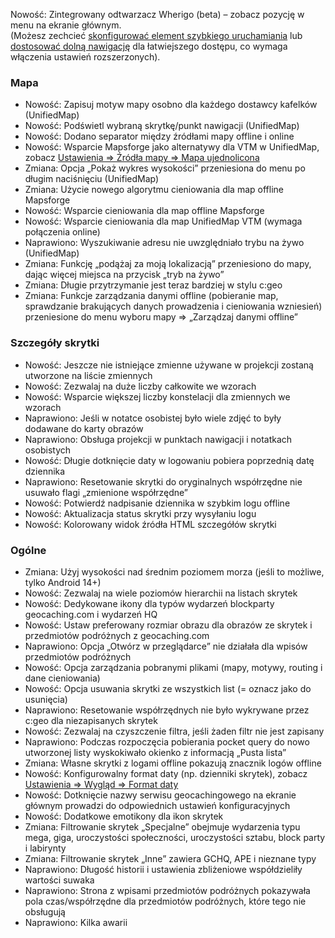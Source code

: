 Nowość: Zintegrowany odtwarzacz Wherigo (beta) – zobacz pozycję w menu na ekranie głównym.<br> (Możesz zechcieć [skonfigurować element szybkiego uruchamiania](cgeo-setting://quicklaunchitems_sorted) lub [dostosować dolną nawigację](cgeo-setting://custombnitem) dla łatwiejszego dostępu, co wymaga włączenia ustawień rozszerzonych).

### Mapa
- Nowość: Zapisuj motyw mapy osobno dla każdego dostawcy kafelków (UnifiedMap)
- Nowość: Podświetl wybraną skrytkę/punkt nawigacji (UnifiedMap)
- Nowość: Dodano separator między źródłami mapy offline i online
- Nowość: Wsparcie Mapsforge jako alternatywy dla VTM w UnifiedMap, zobacz [Ustawienia => Źródła mapy => Mapa ujednolicona](cgeo-setting://useMapsforgeInUnifiedMap)
- Zmiana: Opcja „Pokaż wykres wysokości” przeniesiona do menu po długim naciśnięciu (UnifiedMap)
- Zmiana: Użycie nowego algorytmu cieniowania dla map offline Mapsforge
- Nowość: Wsparcie cieniowania dla map offline Mapsforge
- Nowość: Wsparcie cieniowania dla map UnifiedMap VTM (wymaga połączenia online)
- Naprawiono: Wyszukiwanie adresu nie uwzględniało trybu na żywo (UnifiedMap)
- Zmiana: Funkcję „podążaj za moją lokalizacją” przeniesiono do mapy, dając więcej miejsca na przycisk „tryb na żywo”
- Zmiana: Długie przytrzymanie jest teraz bardziej w stylu c:geo
- Zmiana: Funkcje zarządzania danymi offline (pobieranie map, sprawdzanie brakujących danych prowadzenia i cieniowania wzniesień) przeniesione do menu wyboru mapy => „Zarządzaj danymi offline”

### Szczegóły skrytki
- Nowość: Jeszcze nie istniejące zmienne używane w projekcji zostaną utworzone na liście zmiennych
- Nowość: Zezwalaj na duże liczby całkowite we wzorach
- Nowość: Wsparcie większej liczby konstelacji dla zmiennych we wzorach
- Naprawiono: Jeśli w notatce osobistej było wiele zdjęć to były dodawane do karty obrazów
- Naprawiono: Obsługa projekcji w punktach nawigacji i notatkach osobistych
- Nowość: Długie dotknięcie daty w logowaniu pobiera poprzednią datę dziennika
- Naprawiono: Resetowanie skrytki do oryginalnych współrzędne nie usuwało flagi „zmienione współrzędne”
- Nowość: Potwierdź nadpisanie dziennika w szybkim logu offline
- Nowość: Aktualizacja status skrytki przy wysyłaniu logu
- Nowość: Kolorowany widok źródła HTML szczegółów skrytki

### Ogólne
- Zmiana: Użyj wysokości nad średnim poziomem morza (jeśli to możliwe, tylko Android 14+)
- Nowość: Zezwalaj na wiele poziomów hierarchii na listach skrytek
- Nowość: Dedykowane ikony dla typów wydarzeń blockparty geocaching.com i wydarzeń HQ
- Nowość: Ustaw preferowany rozmiar obrazu dla obrazów ze skrytek i przedmiotów podróżnych z geocaching.com
- Naprawiono: Opcja „Otwórz w przeglądarce” nie działała dla wpisów przedmiotów podróżnych
- Nowość: Opcja zarządzania pobranymi plikami (mapy, motywy, routing i dane cieniowania)
- Nowość: Opcja usuwania skrytki ze wszystkich list (= oznacz jako do usunięcia)
- Naprawiono: Resetowanie współrzędnych nie było wykrywane przez c:geo dla niezapisanych skrytek
- Nowość: Zezwalaj na czyszczenie filtra, jeśli żaden filtr nie jest zapisany
- Naprawiono: Podczas rozpoczęcia pobierania pocket query do nowo utworzonej listy wyskokiwało okienko z informacją „Pusta lista”
- Zmiana: Własne skrytki z logami offline pokazują znacznik logów offline
- Nowość: Konfigurowalny format daty (np. dzienniki skrytek), zobacz [Ustawienia => Wygląd => Format daty](cgeo-settings://short_date_format)
- Nowość: Dotknięcie nazwy serwisu geocachingowego na ekranie głównym prowadzi do odpowiednich ustawień konfiguracyjnych
- Nowość: Dodatkowe emotikony dla ikon skrytek
- Zmiana: Filtrowanie skrytek „Specjalne” obejmuje wydarzenia typu mega, giga, uroczystości społeczności, uroczystości sztabu, block party i labirynty
- Zmiana: Filtrowanie skrytek „Inne” zawiera GCHQ, APE i nieznane typy
- Naprawiono: Długość historii i ustawienia zbliżeniowe współdzieliły wartości suwaka
- Naprawiono: Strona z wpisami przedmiotów podróżnych pokazywała pola czas/współrzędne dla przedmiotów podróżnych, które tego nie obsługują
- Naprawiono: Kilka awarii
